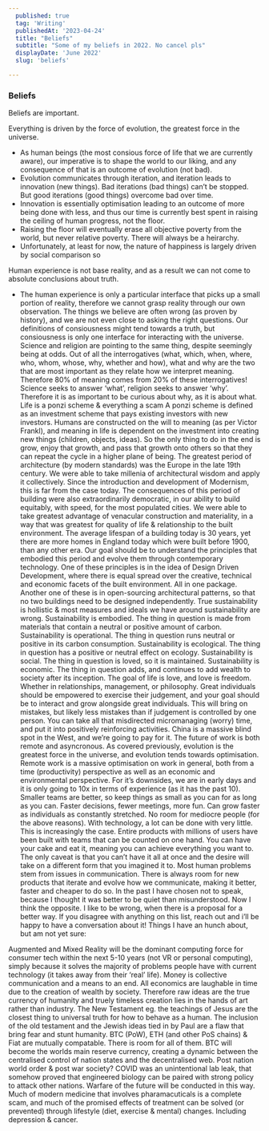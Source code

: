 ```yaml
---
  published: true
  tag: 'Writing'
  publishedAt: '2023-04-24'
  title: "Beliefs"
  subtitle: "Some of my beliefs in 2022. No cancel pls"
  displayDate: 'June 2022'
  slug: 'beliefs'

---
```


### Beliefs

Beliefs are important.

Everything is driven by the force of evolution, the greatest force in the universe.

- As human beings (the most consious force of life that we are currently aware), our imperative is to shape the world to our liking, and any consequence of that is an outcome of evolution (not bad).
- Evolution communicates through iteration, and iteration leads to innovation (new things). Bad iterations (bad things) can’t be stopped. But good iterations (good things) overcome bad over time.
- Innovation is essentially optimisation leading to an outcome of more being done with less, and thus our time is currently best spent in raising the ceiling of human progress, not the floor.
- Raising the floor will eventually erase all objective poverty from the world, but never relative poverty. There will always be a heirarchy.
- Unfortunately, at least for now, the nature of happiness is largely driven by social comparison so

Human experience is not base reality, and as a result we can not come to absolute conclusions about truth.

- The human experience is only a particular interface that picks up a small portion of reality, therefore we cannot grasp reality through our own observation.
  The things we believe are often wrong (as proven by history), and we are not even close to asking the right questions.
  Our definitions of consiousness might tend towards a truth, but consiousness is only one interface for interacting with the universe.
  Science and religion are pointing to the same thing, despite seemingly being at odds.
  Out of all the interrogatives (what, which, when, where, who, whom, whose, why, whether and how), what and why are the two that are most important as they relate how we interpret meaning.
  Therefore 80% of meaning comes from 20% of these interrogatives!
  Science seeks to answer ‘what’, religion seeks to answer ‘why’.
  Therefore it is as important to be curious about why, as it is about what.
  Life is a ponzi scheme & everything a scam
  A ponzi scheme is defined as an investment scheme that pays existing investors with new investors.
  Humans are constructed on the will to meaning (as per Victor Frankl), and meaning in life is dependent on the investment into creating new things (children, objects, ideas).
  So the only thing to do in the end is grow, enjoy that growth, and pass that growth onto others so that they can repeat the cycle in a higher plane of being.
  The greatest period of architecture (by modern standards) was the Europe in the late 19th century.
  We were able to take millenia of architectural wisdom and apply it collectively. Since the introduction and development of Modernism, this is far from the case today.
  The consequences of this period of building were also extraordinarily democratic, in our ability to build equitably, with speed, for the most populated cities.
  We were able to take greatest advantage of venacular construction and materiality, in a way that was greatest for quality of life & relationship to the built environment.
  The average lifespan of a building today is 30 years, yet there are more homes in England today which were built before 1900, than any other era.
  Our goal should be to understand the principles that embodied this period and evolve them through contemporary technology.
  One of these principles is in the idea of Design Driven Development, where there is equal spread over the creative, technical and economic facets of the built environment. All in one package.
  Another one of these is in open-sourcing architectural patterns, so that no two buildings need to be designed independently.
  True sustainability is hollistic & most measures and ideals we have around sustainability are wrong.
  Sustainability is embodied. The thing in question is made from materials that contain a neutral or positive amount of carbon.
  Sustainability is operational. The thing in question runs neutral or positive in its carbon consumption.
  Sustainability is ecological. The thing in question has a positive or neutral effect on ecology.
  Sustainability is social. The thing in question is loved, so it is maintained.
  Sustainability is economic. The thing in question adds, and continues to add wealth to society after its inception.
  The goal of life is love, and love is freedom. Whether in relationships, management, or philosophy.
  Great individuals should be empowered to exercise their judgement, and your goal should be to interact and grow alongside great individuals.
  This will bring on mistakes, but likely less mistakes than if judgement is controlled by one person.
  You can take all that misdirected micromanaging (worry) time, and put it into positively reinforcing activities.
  China is a massive blind spot in the West, and we’re going to pay for it.
  The future of work is both remote and asyncronous.
  As covered previously, evolution is the greatest force in the universe, and evolution tends towards optimisation.
  Remote work is a massive optimisation on work in general, both from a time (productivity) perspective as well as an economic and environmental perspective.
  For it’s downsides, we are in early days and it is only going to 10x in terms of experience (as it has the past 10).
  Smaller teams are better, so keep things as small as you can for as long as you can.
  Faster decisions, fewer meetings, more fun.
  Can grow faster as individuals as constantly stretched.
  No room for mediocre people (for the above reasons).
  With technology, a lot can be done with very little. This is increasingly the case. Entire products with millions of users have been built with teams that can be counted on one hand.
  You can have your cake and eat it, meaning you can achieve everything you want to.
  The only caveat is that you can’t have it all at once and the desire will take on a different form that you imagined it to.
  Most human problems stem from issues in communication.
  There is always room for new products that iterate and evolve how we communicate, making it better, faster and cheaper to do so.
  In the past I have chosen not to speak, because I thought it was better to be quiet than misunderstood. Now I think the opposite.
  I like to be wrong, when there is a proposal for a better way.
  If you disagree with anything on this list, reach out and i’ll be happy to have a conversation about it!
  Things I have an hunch about, but am not yet sure:

Augmented and Mixed Reality will be the dominant computing force for consumer tech within the next 5-10 years (not VR or personal computing), simply because it solves the majority of problems people have with current technology (it takes away from their ‘real’ life).
Money is collective communication and a means to an end. All economics are laughable in time due to the creation of wealth by society. Therefore raw ideas are the true currency of humanity and truely timeless creation lies in the hands of art rather than industry.
The New Testament eg. the teachings of Jesus are the closest thing to universal truth for how to behave as a human. The inclusion of the old testament and the Jewish ideas tied in by Paul are a flaw that bring fear and stunt humanity.
BTC (PoW), ETH (and other PoS chains) & Fiat are mutually compatable. There is room for all of them.
BTC will become the worlds main reserve currency, creating a dynamic between the centralised control of nation states and the decentralised web. Post nation world order & post war society?
COVID was an unintentional lab leak, that somehow proved that engineered biology can be paired with strong policy to attack other nations. Warfare of the future will be conducted in this way.
Much of modern medicine that involves pharamacuticals is a complete scam, and much of the promised effects of treatment can be solved (or prevented) through lifestyle (diet, exercise & mental) changes. Including depression & cancer.
